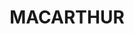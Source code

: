 ---
lastmod: '2025-04-06T06:05:20+00:00'
latitude: -35.410206
layout: suburb
longitude: 149.111402
postcode: '2904'
state: ACT
title: MACARTHUR
url: /act/macarthur/
---